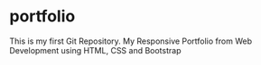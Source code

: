 # portfolio
This is my first Git Repository.
My Responsive Portfolio from Web Development using HTML, CSS and Bootstrap
